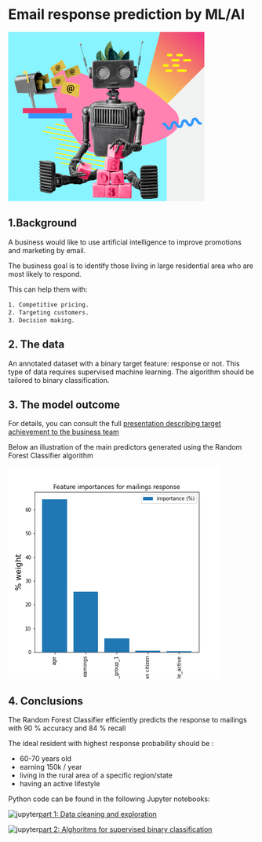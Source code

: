 ﻿# Email response prediction by ML/AI

![ecommerce](ecommerce.png)

## 1.Background
A business would like to use artificial intelligence to improve promotions and marketing by email.

The business goal is to identify those living in large residential area who are most likely to respond. 

This can help them with:

    1. Competitive pricing.
    2. Targeting customers.
    3. Decision making.


## 2. The data

An annotated dataset with a binary target feature: response or not.
This type of data requires supervised machine learning.
The algorithm should be tailored to binary classification. 

## 3. The model outcome

For details, you can consult the full [presentation describing target achievement to the business team](https://github.com/opsabarsec/mailings_response_prediction/blob/main/documents/presentation.pdf)

Below an illustration of the main predictors generated using the Random Forest Classifier algorithm 

![outcome](outcome.png)


## 4. Conclusions

The Random Forest Classifier efficiently predicts the response to mailings with 90 % accuracy and 84 % recall

The ideal resident with highest response probability should be :
- 60-70 years old
- earning 150k / year
- living in the rural area of a specific region/state
- having an active lifestyle


Python code can be found in the following Jupyter notebooks:

![jupyter](jupyter.png)[part 1: Data cleaning and exploration](https://github.com/opsabarsec/mailings_response_prediction/blob/main/Notebook1-data-exploration.ipynb)

![jupyter](jupyter.png)[part 2: Alghoritms for supervised binary classification](https://github.com/opsabarsec/mailings_response_prediction/blob/main/Notebook2-ML_model_predictions.ipynb)
